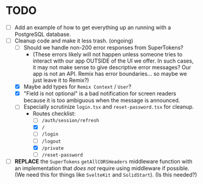 # TODO

- [ ] Add an example of how to get everything up an running with a PostgreSQL database.
- [ ] Cleanup code and make it less trash. (ongoing)
  - [ ] Should we handle non-200 error responses from SuperTokens?
    - (These errors likely will not happen unless someone tries to interact with our app OUTSIDE of the UI we offer. In such cases, it may not make sense to give descriptive error messages? Our app is not an API. Remix has error boundaries... so maybe we just leave it to Remix?)
  - [x] Maybe add types for `Remix Context` / `User`?
  - [x] "Field is not optional" is a bad notification for screen readers because it is too ambiguous when the message is announced.
  - [ ] Especially scrutinize `login.tsx` and `reset-password.tsx` for cleanup.
    - Routes checklist:
      - [ ] `/auth/session/refresh`
      - [x] `/`
      - [ ] `/login`
      - [ ] `/logout`
      - [x] `/private`
      - [ ] `/reset-password`
- [ ] **REPLACE** the `SuperTokens` `getAllCORSHeaders` middleware function with an implementation that _does not_ require using middleware if possible. (We need this for things like `SvelteKit` and `SolidStart`). (Is this needed?)
